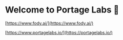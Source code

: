 # Welcome to Portage Labs 👋

[https://www.fody.ai/](https://www.fody.ai/)

[https://www.portagelabs.io/](https://portagelabs.io/)
